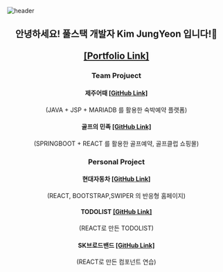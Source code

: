 ![header](https://capsule-render.vercel.app/api?type=Waving&color=auto&height=200&section=header&text=Wecome!&fontColor=333333&fontSize=90)

<h2 align="center">안녕하세요! 풀스택 개발자 Kim JungYeon 입니다!👋 
<br/>
<br/>
  <a href="https://jungyeonprotfolio.netlify.app/">[Portfolio Link]</a>
  <br/>
</h2>


<h3 align="center">Team Projuect</h3>

<h4 align="center">제주어때
  <a href="https://jungyeonprotfolio.netlify.app/">[GitHub Link]</a>
</h4>
<p align="center">
(JAVA + JSP + MARIADB 를 활용한 숙박예약 플랫폼)
</p>

<h4 align="center">골프의 민족
  <a href="https://jungyeonprotfolio.netlify.app/">[GitHub Link]</a>
</h4>
<p align="center">
(SPRINGBOOT + REACT 를 활용한 골프예약, 골프클럽 쇼핑몰)
</p>

<h3 align="center">Personal Project</h3>

<h4 align="center">현대자동차
  <a href="https://jungyeonprotfolio.netlify.app/">[GitHub Link]</a>
</h4>
<p align="center">
(REACT, BOOTSTRAP,SWIPER 의 반응형 홈페이지)
</p>


<h4 align="center">TODOLIST
  <a href="https://jungyeonprotfolio.netlify.app/">[GitHub Link]</a>
</h4>
<p align="center">(REACT로 만든 TODOLIST)
</p>


<h4 align="center">SK브로드밴드
  <a href="https://jungyeonprotfolio.netlify.app/">[GitHub Link]</a>
</h4>
<p align="center">
(REACT로 만든 컴포넌트 연습)
</p>







